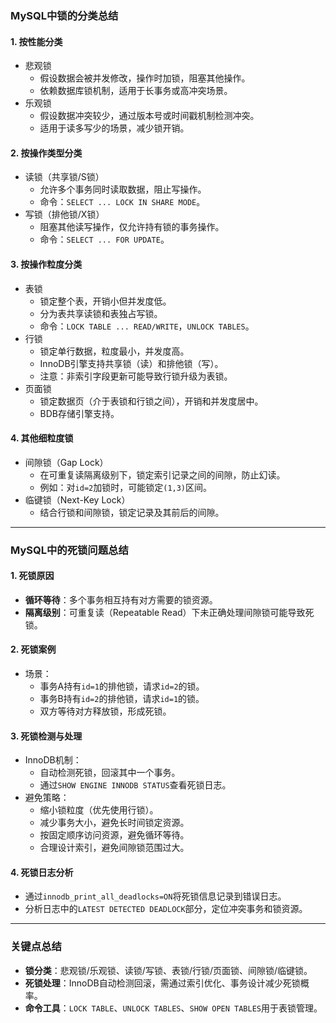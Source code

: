 ### MySQL中锁的分类总结

#### 1. **按性能分类**

- 悲观锁
  - 假设数据会被并发修改，操作时加锁，阻塞其他操作。
  - 依赖数据库锁机制，适用于长事务或高冲突场景。
- 乐观锁
  - 假设数据冲突较少，通过版本号或时间戳机制检测冲突。
  - 适用于读多写少的场景，减少锁开销。

#### 2. **按操作类型分类**

- 读锁（共享锁/S锁）
  - 允许多个事务同时读取数据，阻止写操作。
  - 命令：`SELECT ... LOCK IN SHARE MODE`。
- 写锁（排他锁/X锁）
  - 阻塞其他读写操作，仅允许持有锁的事务操作。
  - 命令：`SELECT ... FOR UPDATE`。

#### 3. **按操作粒度分类**

- 表锁
  - 锁定整个表，开销小但并发度低。
  - 分为表共享读锁和表独占写锁。
  - 命令：`LOCK TABLE ... READ/WRITE`，`UNLOCK TABLES`。
- 行锁
  - 锁定单行数据，粒度最小，并发度高。
  - InnoDB引擎支持共享锁（读）和排他锁（写）。
  - 注意：非索引字段更新可能导致行锁升级为表锁。
- 页面锁
  - 锁定数据页（介于表锁和行锁之间），开销和并发度居中。
  - BDB存储引擎支持。

#### 4. **其他细粒度锁**

- 间隙锁（Gap Lock）
  - 在可重复读隔离级别下，锁定索引记录之间的间隙，防止幻读。
  - 例如：对`id=2`加锁时，可能锁定`(1,3)`区间。
- 临键锁（Next-Key Lock）
  - 结合行锁和间隙锁，锁定记录及其前后的间隙。

------

### MySQL中的死锁问题总结

#### 1. **死锁原因**

- **循环等待**：多个事务相互持有对方需要的锁资源。
- **隔离级别**：可重复读（Repeatable Read）下未正确处理间隙锁可能导致死锁。

#### 2. **死锁案例**

- 场景：
  - 事务A持有`id=1`的排他锁，请求`id=2`的锁。
  - 事务B持有`id=2`的排他锁，请求`id=1`的锁。
  - 双方等待对方释放锁，形成死锁。

#### 3. **死锁检测与处理**

- InnoDB机制：
  - 自动检测死锁，回滚其中一个事务。
  - 通过`SHOW ENGINE INNODB STATUS`查看死锁日志。
- 避免策略：
  - 缩小锁粒度（优先使用行锁）。
  - 减少事务大小，避免长时间锁定资源。
  - 按固定顺序访问资源，避免循环等待。
  - 合理设计索引，避免间隙锁范围过大。

#### 4. **死锁日志分析**

- 通过`innodb_print_all_deadlocks=ON`将死锁信息记录到错误日志。
- 分析日志中的`LATEST DETECTED DEADLOCK`部分，定位冲突事务和锁资源。

------

### 关键点总结

- **锁分类**：悲观锁/乐观锁、读锁/写锁、表锁/行锁/页面锁、间隙锁/临键锁。
- **死锁处理**：InnoDB自动检测回滚，需通过索引优化、事务设计减少死锁概率。
- **命令工具**：`LOCK TABLE`、`UNLOCK TABLES`、`SHOW OPEN TABLES`用于表锁管理。